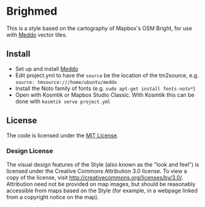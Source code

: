 # Brighmed

This is a style based on the cartography of Mapbox's OSM Bright, for use with [Meddo](https://github.com/kartotherian/meddo) vector tiles.

## Install

- Set up and install [Meddo](https://github.com/kartotherian/meddo)
- Edit project.yml to have the `source` be the location of the tm2source, e.g. `source: tmsource:///home/ubuntu/meddo`
- Install the Noto family of fonts (e.g. `sudo apt-get install fonts-noto*`)
- Open with Kosmtik or Mapbox Studio Classic. With Kosmtik this can be done with `kosmtik serve project.yml`

## License

The code is licensed under the [MIT License](LICENSE).

### Design License

The visual design features of the Style (also known as the "look and feel") is licensed under the Creative Commons Attribution 3.0 license. To view a copy of the license, visit http://creativecommons.org/licenses/by/3.0/. Attribution need not be provided on map images, but should be reasonably accessible from maps based on the Style (for example, in a webpage linked from a copyright notice on the map).
